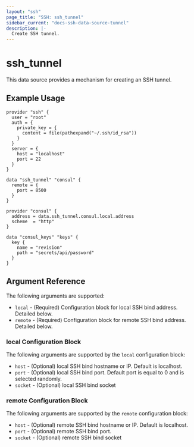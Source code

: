```yaml
---
layout: "ssh"
page_title: "SSH: ssh_tunnel"
sidebar_current: "docs-ssh-data-source-tunnel"
description: |-
  Create SSH tunnel.
---
```


# ssh_tunnel

This data source provides a mechanism for creating an SSH tunnel.

## Example Usage

```hcl
provider "ssh" {
  user = "root"
  auth = {
    private_key = {
      content = file(pathexpand("~/.ssh/id_rsa"))
    }
  }
  server = {
    host = "localhost"
    port = 22
  }
}

data "ssh_tunnel" "consul" {
  remote = {
    port = 8500
  }
}

provider "consul" {
  address = data.ssh_tunnel.consul.local.address
  scheme  = "http"
}

data "consul_keys" "keys" {
  key {
    name = "revision"
    path = "secrets/api/password"
  }
}
```

## Argument Reference

The following arguments are supported:

* `local` - (Required) Configuration block for local SSH bind address. Detailed below.
* `remote` - (Required) Configuration block for remote SSH bind address. Detailed below.

### local Configuration Block

The following arguments are supported by the `local` configuration block:

* `host` - (Optional) local SSH bind hostname or IP. Default is localhost.
* `port` - (Optional) local SSH bind port. Default port is equal to 0 and is selected randomly.
* `socket` - (Optional) local SSH bind socket

### remote Configuration Block

The following arguments are supported by the `remote` configuration block:

* `host` - (Optional) remote SSH bind hostname or IP. Default is localhost.
* `port` - (Optional) remote SSH bind port.
* `socket` - (Optional) remote SSH bind socket
